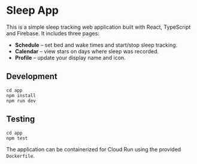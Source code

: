 # Sleep App

This is a simple sleep tracking web application built with React, TypeScript and Firebase. It includes three pages:

- **Schedule** – set bed and wake times and start/stop sleep tracking.
- **Calendar** – view stars on days where sleep was recorded.
- **Profile** – update your display name and icon.

## Development

```
cd app
npm install
npm run dev
```

## Testing

```
cd app
npm test
```

The application can be containerized for Cloud Run using the provided `Dockerfile`.
